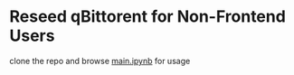# Reseed qBittorent for Non-Frontend Users

clone the repo and browse [main.ipynb](main.ipynb) for usage
